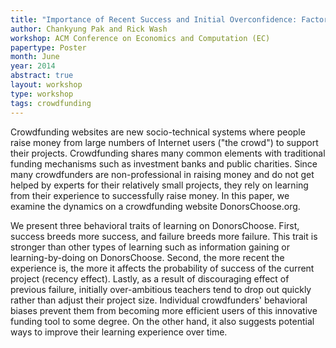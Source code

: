 ```yaml
---
title: "Importance of Recent Success and Initial Overconfidence: Factors of Crowdfunders' Limited Learning"
author: Chankyung Pak and Rick Wash
workshop: ACM Conference on Economics and Computation (EC)
papertype: Poster
month: June
year: 2014
abstract: true
layout: workshop
type: workshop
tags: crowdfunding
---
```


Crowdfunding websites are new socio-technical systems where people raise money
from large numbers of Internet users ("the crowd") to support their projects.
Crowdfunding shares many common elements with traditional funding mechanisms
such as investment banks and public charities. Since many crowdfunders are
non-professional in raising money and do not get helped by experts for their
relatively small projects, they rely on learning from their experience to
successfully raise money. In this paper, we examine the dynamics on a
crowdfunding website DonorsChoose.org.

We present three behavioral traits of learning on DonorsChoose. First, success
breeds more success, and failure breeds more failure. This trait is stronger
than other types of learning such as information gaining or learning-by-doing
on DonorsChoose. Second, the more recent the experience is, the more it affects
the probability of success of the current project (recency effect). Lastly, as
a result of discouraging effect of previous failure, initially over-ambitious
teachers tend to drop out quickly rather than adjust their project size.
Individual crowdfunders' behavioral biases prevent them from becoming more
efficient users of this innovative funding tool to some degree. On the other
hand, it also suggests potential ways to improve their learning experience over
time.
